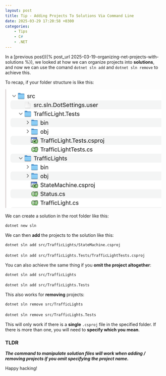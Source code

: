 ```yaml
---
layout: post
title: Tip - Adding Projects To Solutions Via Command Line
date: 2025-03-29 17:20:58 +0300
categories:
    - Tips
    - C#
    - .NET
---
```


In a [previous post]({% post_url 2025-03-19-organizing-net-projects-with-solutions %}), we looked at how we can organize projects into **solutions**, and now we can use the comand `dotnet sln add` and `dotnet sln remove` to achieve this.

To recap, if your folder structure is like this:

![ProjectStructure](../images/2025/03/ProjectStructure.png)

We can create a solution in the root folder like this:

```bash
dotnet new sln
```

We can then **add** the projects to the solution like this:

```bash
dotnet sln add src/TrafficLights/StateMachine.csproj

dotnet sln add src/TrafficLights.Tests/TrafficLightTests.csproj
```

You can also achieve the same thing if you **omit the project altogether**:

```bash
dotnet sln add src/TrafficLights

dotnet sln add src/TrafficLights.Tests
```

This also works for **removing** projects:

```bash
dotnet sln remove src/TrafficLights

dotnet sln remove src/TrafficLights.Tests
```

This will only work if there is a **single** `.csproj` file in the specified folder. If there is more than one, you will need to **specify which you mean**.

### TLDR

***The command to manipulate solution files will work when adding / removing projects if you omit specifying the project name.***

Happy hacking!

